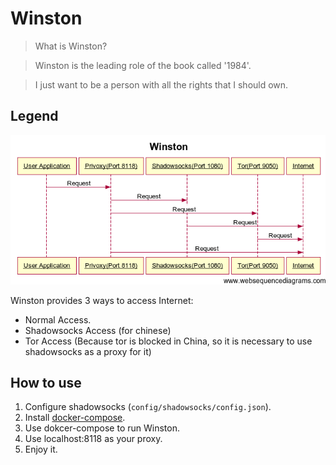 Winston
=======
> What is Winston?

> Winston is the leading role of the book called '1984'.

> I just want to be a person with all the rights that I should own.

## Legend
![Legend](./winston.png)

Winston provides 3 ways to access Internet:

* Normal Access.
* Shadowsocks Access (for chinese)
* Tor Access (Because tor is blocked in China, so it is necessary to use shadowsocks as a proxy for it)

## How to use
1. Configure shadowsocks (`config/shadowsocks/config.json`).
2. Install [docker-compose](https://docs.docker.com/compose/).
3. Use dokcer-compose to run Winston.
4. Use localhost:8118 as your proxy.
5. Enjoy it.
